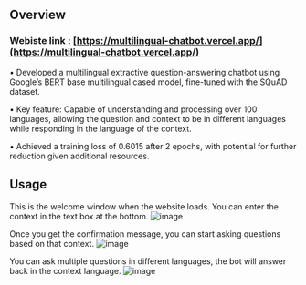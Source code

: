 ## Overview
### Webiste link : [https://multilingual-chatbot.vercel.app/](https://multilingual-chatbot.vercel.app/)
• Developed a multilingual extractive question-answering chatbot using Google’s BERT base multilingual cased model, fine-tuned with the SQuAD dataset.

• Key feature: Capable of understanding and processing over 100 languages, allowing the question and context to be in different languages while responding in the language of the context.

• Achieved a training loss of 0.6015 after 2 epochs, with potential for further reduction given additional resources.

## Usage

This is the welcome window when the website loads. You can enter the context in the text box at the bottom. 
![image](https://github.com/user-attachments/assets/aec4f20b-aaed-4e9f-8e15-74d52d96067c)

Once you get the confirmation message, you can start asking questions based on that context. 
![image](https://github.com/user-attachments/assets/1534e86a-6163-4117-93fd-f069799158e2)

You can ask multiple questions in different languages, the bot will answer back in the context language. 
![image](https://github.com/user-attachments/assets/5fdc0a34-d5c4-4a11-a561-7a292bf93d94)
